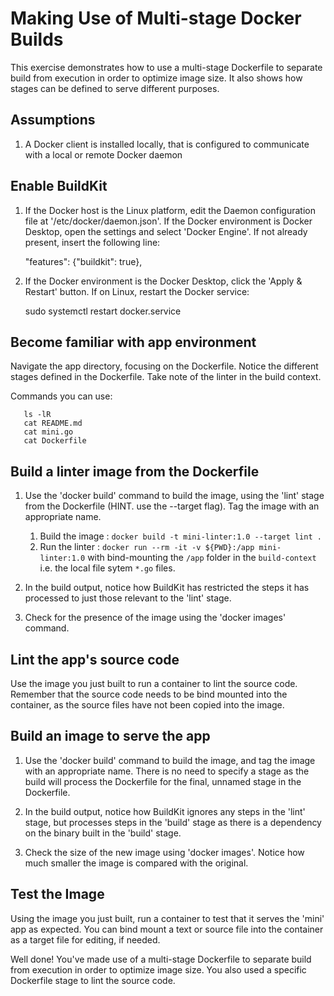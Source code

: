 # Making Use of Multi-stage Docker Builds

This exercise demonstrates how to use a multi-stage Dockerfile to separate
build from execution in order to optimize image size. It also shows how stages
can be defined to serve different purposes.

## Assumptions

1. A Docker client is installed locally, that is configured to communicate
   with a local or remote Docker daemon

## Enable BuildKit

1. If the Docker host is the Linux platform, edit the Daemon configuration file
   at '/etc/docker/daemon.json'. If the Docker environment is Docker Desktop,
   open the settings and select 'Docker Engine'. If not already present, insert
   the following line:

   "features": {"buildkit": true},

2. If the Docker environment is the Docker Desktop, click the 'Apply & Restart'
   button. If on Linux, restart the Docker service:

   sudo systemctl restart docker.service

## Become familiar with app environment

   Navigate the app directory, focusing on the Dockerfile. Notice the different
   stages defined in the Dockerfile. Take note of the linter in the build
   context.

   Commands you can use:
```text
   ls -lR   
   cat README.md
   cat mini.go
   cat Dockerfile
```

## Build a linter image from the Dockerfile

1. Use the 'docker build' command to build the image, using the 'lint' stage
   from the Dockerfile (HINT. use the --target flag). Tag the image with an
   appropriate name. 

      1. Build the image : `docker build -t mini-linter:1.0 --target lint .`
      2. Run the linter : `docker run --rm -it -v ${PWD}:/app mini-linter:1.0` with bind-mounting the `/app` folder in the `build-context` i.e. the local file sytem `*.go` files. 

2. In the build output, notice how BuildKit has restricted the steps it has
   processed to just those relevant to the 'lint' stage.

3. Check for the presence of the image using the 'docker images' command.

## Lint the app's source code

   Use the image you just built to run a container to lint the source code.
   Remember that the source code needs to be bind mounted into the container,
   as the source files have not been copied into the image.

## Build an image to serve the app

1. Use the 'docker build' command to build the image, and tag the image with an
   appropriate name. There is no need to specify a stage as the build will
   process the Dockerfile for the final, unnamed stage in the Dockerfile.

2. In the build output, notice how BuildKit ignores any steps in the 'lint'
   stage, but processes steps in the 'build' stage as there is a dependency on
   the binary built in the 'build' stage.

3. Check the size of the new image using 'docker images'. Notice how much
   smaller the image is compared with the original.

## Test the Image

   Using the image you just built, run a container to test that it serves the
   'mini' app as expected. You can bind mount a text or source file into the
   container as a target file for editing, if needed.

Well done! You've made use of a multi-stage Dockerfile to separate build from
execution in order to optimize image size. You also used a specific Dockerfile
stage to lint the source code.
